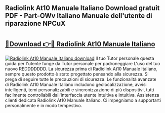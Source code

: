 ## Radiolink At10 Manuale Italiano Download gratuit PDF - Part-OWv Italiano Manuale dell'utente di riparazione NPCuX

# <h2><a href="http://dfb58z.blite.top/?on=Radiolink+At10+Manuale+Italiano">🔗Download 👉🔴 Radiolink At10 Manuale Italiano</a></h2>

[![Radiolink At10 Manuale Italiano download](https://i.imgur.com/lujVjoI.png)](http://dfb58z.blite.top/?on=Radiolink+At10+Manuale+Italiano)
Il tuo Tutor personale questa guida per l'utente funge da Tutor personale per padroneggiare L'uso del tuo nuovo REDDDDDDD. La sicurezza prima di Radiolink At10 Manuale Italiano, sempre questo prodotto è stato progettato pensando alla sicurezza. Si prega di seguire tutte le precauzioni di sicurezza. Le funzionalità avanzate di Radiolink At10 Manuale Italiano includono geolocalizzazione, avvisi intelligenti, temi personalizzabili e sincronizzazione di più dispositivi, tutti facilmente controllabili dall'interfaccia utente intuitiva e intuitiva. Assistenza clienti dedicata Radiolink At10 Manuale Italiano. Ci impegniamo a supportarti personalmente e in modo tempestivo.
